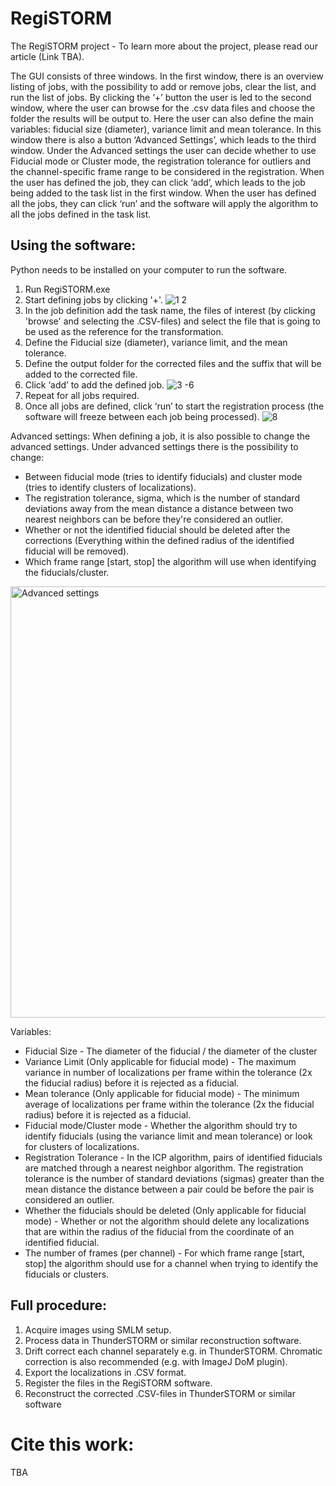 # RegiSTORM
The RegiSTORM project - To learn more about the project, please read our article (Link TBA).

The GUI consists of three windows. In the first window, there is an overview listing of jobs, with the possibility to add or remove jobs, clear the list, and run the list of jobs. By clicking the ‘+’ button the user is led to the second window, where the user can browse for the .csv data files and choose the folder the results will be output to. Here the user can also define the main variables: fiducial size (diameter), variance limit and mean tolerance. In this window there is also a button ‘Advanced Settings’, which leads to the third window. Under the Advanced settings the user can decide whether to use Fiducial mode or Cluster mode, the registration tolerance for outliers and the channel-specific frame range to be considered in the registration. When the user has defined the job, they can click ‘add’, which leads to the job being added to the task list in the first window. When the user has defined all the jobs, they can click ‘run’ and the software will apply the algorithm to all the jobs defined in the task list.

## Using the software: 
Python needs to be installed on your computer to run the software. 
1. Run RegiSTORM.exe
2. Start defining jobs by clicking '+'.
![1    2](https://user-images.githubusercontent.com/56882858/230800913-2d0dc3d9-f07f-441e-9684-47da27039526.png)
3. In the job definition add the task name, the files of interest (by clicking 'browse' and selecting the .CSV-files) and select the file that is going to be used as the reference for the transformation.
4. Define the Fiducial size (diameter), variance limit, and the mean tolerance. 
5. Define the output folder for the corrected files and the suffix that will be added to the corrected file.
6. Click ‘add’ to add the defined job.
![3 -6](https://user-images.githubusercontent.com/56882858/230800924-fb0e0ff6-1574-4ab4-8ce0-65a542bf6ad2.png)
7. Repeat for all jobs required. 
8. Once all jobs are defined, click ‘run’ to start the registration process
   (the software will freeze between each job being processed).
![8](https://user-images.githubusercontent.com/56882858/230800929-29cc1156-d4bf-4d47-b13a-bdd06402619c.png)

Advanced settings: When defining a job, it is also possible to change the advanced settings. Under advanced settings there is the possibility to change:
- Between fiducial mode (tries to identify fiducials) and cluster mode (tries to identify clusters of localizations). 
- The registration tolerance, sigma, which is the number of standard deviations away from the mean distance a distance between two nearest neighbors can be before they're considered an outlier. 
- Whether or not the identified fiducial should be deleted after the corrections (Everything within the defined radius of the identified fiducial will be removed).
- Which frame range [start, stop] the algorithm will use when identifying the fiducials/cluster.
<img width="690" alt="Advanced settings" src="https://user-images.githubusercontent.com/56882858/232239084-f838a439-0bb2-4420-a1b3-2cc6bed289bf.png">


Variables: 
- Fiducial Size - The diameter of the fiducial / the diameter of the cluster
- Variance Limit (Only applicable for fiducial mode) - The maximum variance in number of localizations per frame within the tolerance (2x the fiducial radius) before it is rejected as a fiducial.
- Mean tolerance (Only applicable for fiducial mode) - The minimum average of localizations  per frame within the tolerance (2x the fiducial radius) before it is rejected as a fiducial.
- Fiducial mode/Cluster mode - Whether the algorithm should try to identify fiducials (using the variance limit and mean tolerance) or look for clusters of localizations. 
- Registration Tolerance - In the ICP algorithm, pairs of identified fiducials are matched through a nearest neighbor algorithm. The registration tolerance is the number of standard deviations (sigmas) greater than the mean distance the distance between a pair could be before the pair is considered an outlier. 
- Whether the fiducials should be deleted (Only applicable for fiducial mode) - Whether or not the algorithm should delete any localizations that are within the radius of the fiducial from the coordinate of an identified fiducial. 
- The number of frames (per channel) - For which frame range [start, stop] the algorithm should use for a channel when trying to identify the fiducials or clusters.

## Full procedure: 
1. Acquire images using SMLM setup.
2. Process data in ThunderSTORM or similar reconstruction software. 
3. Drift correct each channel separately e.g. in ThunderSTORM. Chromatic correction is also recommended (e.g. with ImageJ DoM plugin).
4. Export the localizations in .CSV format.
5. Register the files in the RegiSTORM software.
6. Reconstruct the corrected .CSV-files in ThunderSTORM or similar software

# Cite this work: 
TBA
